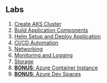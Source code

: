 ## Labs

<!-- 1. [Create AKS Cluster](create-aks-cluster/README.md)
2. [Build Application Components](build-application/README.md)
3. [Helm Setup and Deploy Application](helm-setup-deploy/README.md)
4. [CI/CD Automation](cicd-automation/README.md)
5. [Networking](networking/ingress/README.md)
6. [Monitoring and Logging](monitoring-logging/README.md)
7. [Service Mesh w/ Distributed Tracing](servicemesh-tracing/README.md)
8. [Storage](storage/README.md)
9. [Security](security/README.md)
10. [Service Broker](service-broker/README.md)
11. [Azure Container Instance](aci/README.md)
12. [Azure Dev Spaces](dev-spaces/README.md) -->

1. [Create AKS Cluster](create-aks-cluster/README.md)  
2. [Build Application Components](build-application/README.md)  
3. [Helm Setup and Deploy Application](helm-setup-deploy/README.md)  
4. [CI/CD Automation](cicd-automation/README.md)  
5. [Networking](networking/README.md)  
6. [Monitoring and Logging](monitoring-logging/README.md)  
7. [Storage](storage/README.md)  
8. [**BONUS**: Azure Container Instance](aci/README.md)  
9. [**BONUS**: Azure Dev Spaces](dev-spaces/README.md)  
<!-- 7. [Service Mesh w/ Distributed Tracing](servicemesh-tracing/README.md) -->
<!-- 9. [Security](security/README.md) -->
<!-- 10. [Service Broker](service-broker/README.md) -->